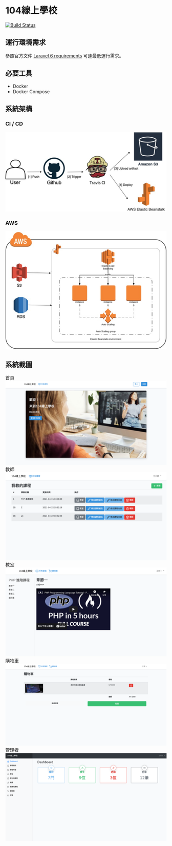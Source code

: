 # 104線上學校
[![Build Status](https://travis-ci.com/tzuchieh0901/project.svg?branch=main)](https://travis-ci.com/tzuchieh0901/project)
## 運行環境需求

參照官方文件 [Laravel 6 requirements](https://laravel.com/docs/6.x#server-requirements) 可達最低運行需求。

## 必要工具

- Docker
- Docker Compose

## 系統架構
### CI / CD
![CI/CD](image/cicd.png)
### AWS
![AWS](image/aws.png)

## 系統截圖
首頁
![首頁](image/home.png)
教師
![教師](image/teacher.png)
教室
![教師](image/classroom.png)
購物車
![教師](image/cart.png)
管理者
![教師](image/admin.png)
